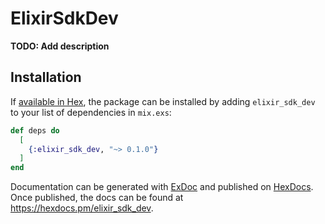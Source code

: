 # ElixirSdkDev

**TODO: Add description**

## Installation

If [available in Hex](https://hex.pm/docs/publish), the package can be installed
by adding `elixir_sdk_dev` to your list of dependencies in `mix.exs`:

```elixir
def deps do
  [
    {:elixir_sdk_dev, "~> 0.1.0"}
  ]
end
```

Documentation can be generated with [ExDoc](https://github.com/elixir-lang/ex_doc)
and published on [HexDocs](https://hexdocs.pm). Once published, the docs can
be found at <https://hexdocs.pm/elixir_sdk_dev>.

